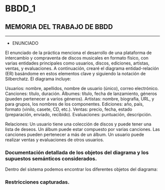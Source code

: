 # BBDD_1
## MEMORIA DEL TRABAJO DE BBDD
-------------------------------------------------------------------------------------------------------------------------------------

- ENUNCIADO

El enunciado de la práctica menciona el desarrollo de una plataforma de intercambio y compraventa de discos musicales en formato físico, con varias entidades principales como usuarios, discos, ediciones, artistas, ventas, y evaluaciones. A continuación, crearé el diagrama entidad-relación (ER) basándome en estos elementos clave y siguiendo la notación de Silberchatz. El diagrama incluye:

Usuarios: nombre, apellidos, nombre de usuario (único), correo electrónico.
Canciones: título, duración.
Álbumes: título, fecha de lanzamiento, géneros (pueden pertenecer a varios géneros).
Artistas: nombre, biografía, URL, y para grupos, los nombres de los componentes.
Ediciones: año, país, formato (vinilo, casete, CD, etc.).
Ventas: precio, fecha, estado (preparación, enviado, recibido).
Evaluaciones: puntuación, descripción.

Relaciones:
Un usuario tiene una colección de discos y puede tener una lista de deseos.
Un álbum puede estar compuesto por varias canciones.
Las canciones pueden pertenecer a más de un álbum.
Un usuario puede realizar ventas y evaluaciones de otros usuarios.

### Documentación detallada de los objetos del diagrama y los supuestos semánticos considerados.

Dentro del sistema podemos encontrar los diferentes objetos del diagrama:
### Restricciones capturadas. 
